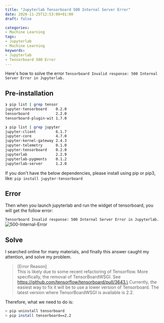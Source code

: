 ```yaml
---
title: "Jupyterlab Tensorboard 500 Internal Server Error"
date: 2020-11-25T12:53:09+01:00
draft: false

categories:
- Machine Learning
tags:
- Jupyterlab
- Machine Learning
keywords:
- Jupyterlab
- Tensorboard 500 Error
---
```


Here's how to solve the error `Tensorboard Invalid response: 500 Internal Server Error in Jupyterlab.`
<!--more-->

## Pre-installation
``` zsh
❯ pip list | grep tensor
jupyter-tensorboard    0.2.0 
tensorboard            2.2.0
tensorboard-plugin-wit 1.7.0

❯ pip list | grep jupyter
jupyter-client         6.1.7    
jupyter-core           4.7.0    
jupyter-kernel-gateway 2.4.3    
jupyter-telemetry      0.1.0    
jupyter-tensorboard    0.2.0    
jupyterlab             2.2.9    
jupyterlab-pygments    0.1.2    
jupyterlab-server      1.2.0    
```

If you don't have the below dependencies, please install using pip or pip3, like:
`pip install jupyter-tensorboard`

## Error
Then when you launch jupyterlab and run the widget of tensorboard, you will get the follow error:

`Tensorboard Invalid response: 500 Internal Server Error in Jupyterlab.`
![500-Internal-Error](https://i.stack.imgur.com/cZAuM.png)
## Solve
I searched online for many materials, and finally this answer caught my attention, and solve my problem.

>[Error Reason]\
>This is likely due to some recent refactoring of Tensorflow. More specifically, the removal of TensorBoardWSGI. See https://github.com/tensorflow/tensorboard/pull/3643.\
>Currently, the easiest way to fix it will be to use a lower version of Tensorboard. The latest version where TensorBoardWSGI is available is 2.2.

Therefore, what we need to do is:
```zsh
> pip uninstall tensorboard
> pip install tensorboard==2.2
```
